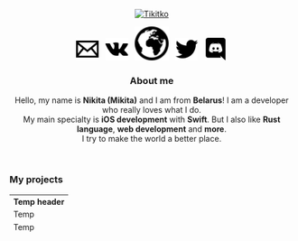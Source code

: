 <p align="center">
  <a href="https://github.com/Tikitko/about/"><img src="http://tikitko.su/images/tikitko.svg" alt="Tikitko" height="150" /></a>
</p>
<p align="center">
  <a href="mailto:bns.6587@gmail.com"><img alt="E-mail" src="https://github.com/Tikitko/about/blob/develop/images/email.svg" height="40"/></a>
  &nbsp;
  <a href="https://vk.com/tikitko"><img alt="VK" src="https://github.com/Tikitko/about/blob/develop/images/vk.svg" height="40"/></a>
  &nbsp;
  <a href="http://tikitko.su"><img alt="Website" src="https://github.com/Tikitko/about/blob/develop/images/globe.svg" height="60"/></a>
  &nbsp;
  <a href="https://twitter.com/tikitko"><img alt="Twitter" src="https://github.com/Tikitko/about/blob/develop/images/twitter.svg" height="40"/></a>
  &nbsp;
  <a href="https://discord.com/users/272373629956653066"><img alt="Discord" src="https://github.com/Tikitko/about/blob/develop/images/discord.svg" height="40"/></a>
</p>

<h3 align="center">About me</h3>
<p align="center">Hello, my name is <b>Nikita (Mikita)</b> and I am from <b>Belarus</b>! I am a developer who really loves what I do.<br/> My main specialty is <b>iOS development</b> with <b>Swift</b>. But I also like <b>Rust language</b>, <b>web development</b> and <b>more</b>.<br/> I try to make the world a better place.</p>

<br/>

<h3>My projects</h3>
  <table>
    <thead>
      <tr>
        <th>Temp header</th>
      </tr>
      <tr>
        <td>Temp</td>
      </tr>
      <tr>
        <td>Temp</td>
      </tr>
    </tbody>
  </table>
